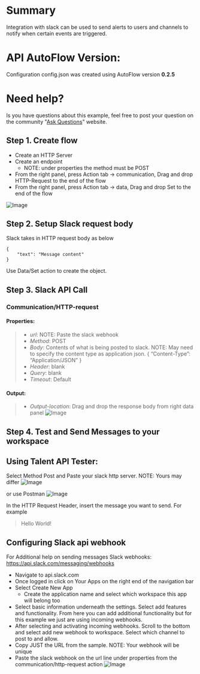 # Summary
Integration with slack can be used to send alerts to users and channels to notify when certain events are triggered.

# API AutoFlow Version:
Configuration config.json was created using AutoFlow version __0.2.5__

# Need help?
Is you have questions about this example, feel free to post your question on the community "<a href="https://interactor.com/autoflow/questions" target="_blank">Ask Questions</a>" website.

## Step 1. Create flow
* Create an HTTP Server
* Create an endpoint
  * NOTE: under properties the method must be POST
* From the right panel, press Action tab -> communication, Drag and drop HTTP-Request to the end of the flow
* From the right panel, press Action tab -> data, Drag and drop Set to the end of the flow

![Image](https://github.com/API-AutoFlow/slack-webhook/blob/master/img/1.png)

## Step 2. Setup Slack request body
Slack takes in HTTP request body as below

```
{
    "text": "Message content"
}
```

Use Data/Set action to create the object.

## Step 3. Slack API Call
### Communication/HTTP-request
#### Properties:
> * _url_: NOTE: Paste the slack webhook
> * _Method_: POST
> * _Body_: Contents of what is being posted to slack. NOTE: May need to specify the content type as application json.  { “Content-Type”: “Application/JSON” }
> * _Header_: blank
> * _Query_: blank
> * _Timeout_: Default

#### Output:
> * _Output-location_: Drag and drop the response body from right data panel
![Image](https://github.com/API-AutoFlow/slack-webhook/blob/master/img/2.gif)


## Step 4. Test and Send Messages to your workspace

## Using Talent API Tester:
Select Method Post and Paste your slack http server. NOTE: Yours may differ
![Image](https://github.com/API-AutoFlow/slack-webhook/blob/master/img/4.gif)

or use Postman
![Image](https://github.com/API-AutoFlow/slack-webhook/blob/master/img/5.png)

In the HTTP Request Header, insert the message you want to send. For example

> Hello World!

## Configuring Slack api webhook

For Additional help on sending messages Slack webhooks:
https://api.slack.com/messaging/webhooks

* Navigate to api.slack.com
* Once logged in click on Your Apps on the right end of the navigation bar
* Select Create New App
  * Create the application name and select which workspace this app will belong too
* Select basic information underneath the settings.  Select add features and functionality.  From here you can add additional functionality but for this example we just are using incoming webhooks.
* After selecting and activating incoming webhooks. Scroll to the bottom and select add new webhook to workspace. Select which channel to post to and allow.
* Copy JUST the URL from the sample. NOTE: Your webhook will be unique
* Paste the slack webhook on the url line under properties from the communication/http-request action
![Image](https://github.com/API-AutoFlow/slack-webhook/blob/master/img/3.png)
